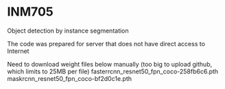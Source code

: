 # INM705
Object detection by instance segmentation

The code was prepared for server that does not have direct access to Internet

Need to download weight files below manually (too big to upload github, which limits to 25MB per file)
fasterrcnn_resnet50_fpn_coco-258fb6c6.pth
maskrcnn_resnet50_fpn_coco-bf2d0c1e.pth
